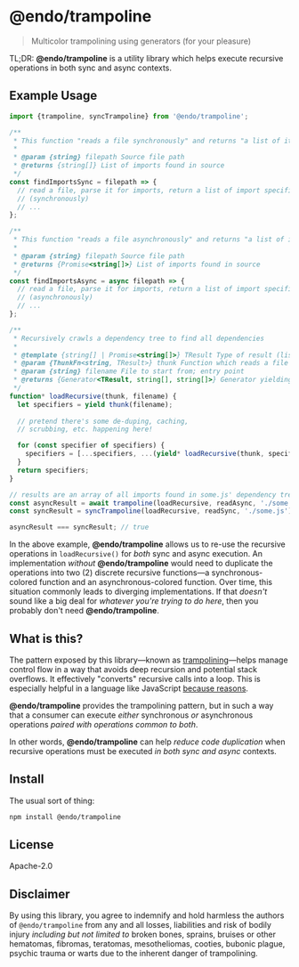 # @endo/trampoline

> Multicolor trampolining using generators (for your pleasure)

TL;DR: **@endo/trampoline** is a utility library which helps execute recursive operations in both sync and async contexts.

## Example Usage

```js
import {trampoline, syncTrampoline} from '@endo/trampoline';

/**
 * This function "reads a file synchronously" and returns "a list of its imports"
 *
 * @param {string} filepath Source file path
 * @returns {string[]} List of imports found in source
 */
const findImportsSync = filepath => {
  // read a file, parse it for imports, return a list of import specifiers
  // (synchronously)
  // ...
};

/**
 * This function "reads a file asynchronously" and returns "a list of its imports"
 *
 * @param {string} filepath Source file path
 * @returns {Promise<string[]>} List of imports found in source
 */
const findImportsAsync = async filepath => {
  // read a file, parse it for imports, return a list of import specifiers
  // (asynchronously)
  // ...
};

/**
 * Recursively crawls a dependency tree to find all dependencies
 *
 * @template {string[] | Promise<string[]>} TResult Type of result (list of imports)
 * @param {ThunkFn<string, TResult>} thunk Function which reads a file and returns its imports
 * @param {string} filename File to start from; entry point
 * @returns {Generator<TResult, string[], string[]>} Generator yielding list of imports
 */
function* loadRecursive(thunk, filename) {
  let specifiers = yield thunk(filename);
  
  // pretend there's some de-duping, caching, 
  // scrubbing, etc. happening here!

  for (const specifier of specifiers) {
    specifiers = [...specifiers, ...(yield* loadRecursive(thunk, specifier))];
  }
  return specifiers;
}

// results are an array of all imports found in some.js' dependency tree
const asyncResult = await trampoline(loadRecursive, readAsync, './some.js');
const syncResult = syncTrampoline(loadRecursive, readSync, './some.js');

asyncResult === syncResult; // true
```

In the above example, **@endo/trampoline** allows us to re-use the recursive operations in `loadRecursive()` for _both_ sync and async execution. An implementation _without_ **@endo/trampoline** would need to duplicate the operations into two (2) discrete recursive functions—a synchronous-colored function and an asynchronous-colored function. Over time, this situation commonly leads to diverging implementations. If that _doesn't_ sound like a big deal for _whatever you're trying to do here_, then you probably don't need **@endo/trampoline**.

## What is this?

The pattern exposed by this library—known as [trampolining][]—helps manage control flow in a way that avoids deep recursion and potential stack overflows. It effectively "converts" recursive calls into a loop. This is especially helpful in a language like JavaScript [because reasons][proper-tail-calls].

**@endo/trampoline** provides the trampolining pattern, but in such a way that a consumer can execute _either_ synchronous _or_ asynchronous operations _paired with operations common to both_.

In other words, **@endo/trampoline** can help _reduce code duplication_ when recursive operations must be executed _in both sync and async_ contexts.

## Install

The usual sort of thing:

```sh
npm install @endo/trampoline
```

## License

Apache-2.0

## Disclaimer

By using this library, you agree to indemnify and hold harmless the authors of `@endo/trampoline` from any and all losses, liabilities and risk of bodily injury _including but not limited to_ broken bones, sprains, bruises or other hematomas, fibromas, teratomas, mesotheliomas, cooties, bubonic plague, psychic trauma or warts due to the inherent danger of trampolining.

[trampolining]: https://raganwald.com/2013/03/28/trampolines-in-javascript.html
[proper-tail-calls]: https://www.mgmarlow.com/words/2021-03-27-proper-tail-calls-js/

